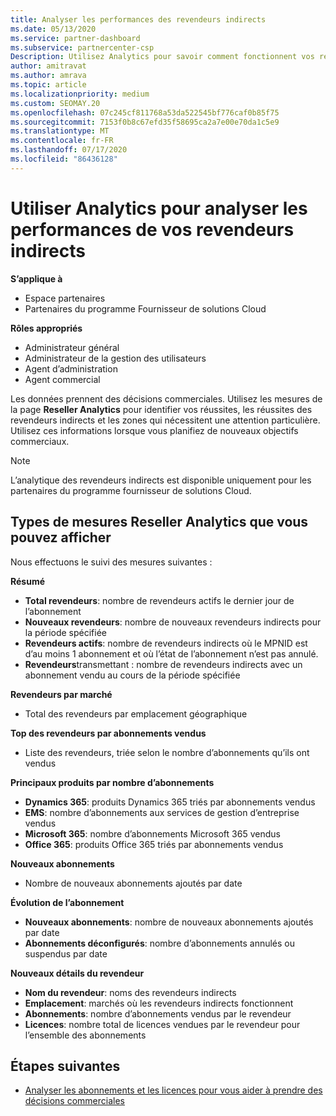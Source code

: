 ```yaml
---
title: Analyser les performances des revendeurs indirects
ms.date: 05/13/2020
ms.service: partner-dashboard
ms.subservice: partnercenter-csp
Description: Utilisez Analytics pour savoir comment fonctionnent vos revendeurs indirects, à la fois leurs succès et les zones qui peuvent nécessiter plus d’attention.
author: amitravat
ms.author: amrava
ms.topic: article
ms.localizationpriority: medium
ms.custom: SEOMAY.20
ms.openlocfilehash: 07c245cf811768a53da522545bf776caf0b85f75
ms.sourcegitcommit: 7153f0b8c67efd35f58695ca2a7e00e70da1c5e9
ms.translationtype: MT
ms.contentlocale: fr-FR
ms.lasthandoff: 07/17/2020
ms.locfileid: "86436128"
---
```

# <a name="use-analytics-to-analyze-performance-of-your-indirect-resellers"></a>Utiliser Analytics pour analyser les performances de vos revendeurs indirects

**S’applique à**

- Espace partenaires
- Partenaires du programme Fournisseur de solutions Cloud

**Rôles appropriés**

- Administrateur général
- Administrateur de la gestion des utilisateurs
- Agent d’administration
- Agent commercial

Les données prennent des décisions commerciales. Utilisez les mesures de la page **Reseller Analytics** pour identifier vos réussites, les réussites des revendeurs indirects et les zones qui nécessitent une attention particulière. Utilisez ces informations lorsque vous planifiez de nouveaux objectifs commerciaux.

> [!NOTE]
> L’analytique des revendeurs indirects est disponible uniquement pour les partenaires du programme fournisseur de solutions Cloud.

## <a name="types-of-reseller-analytics-metrics-you-can-view"></a>Types de mesures Reseller Analytics que vous pouvez afficher

Nous effectuons le suivi des mesures suivantes :

**Résumé**  
 - **Total revendeurs**: nombre de revendeurs actifs le dernier jour de l’abonnement  
 - **Nouveaux revendeurs**: nombre de nouveaux revendeurs indirects pour la période spécifiée  
 - **Revendeurs actifs**: nombre de revendeurs indirects où le MPNID est d’au moins 1 abonnement et où l’état de l’abonnement n’est pas annulé.  
 - **Revendeurs**transmettant : nombre de revendeurs indirects avec un abonnement vendu au cours de la période spécifiée  

**Revendeurs par marché**  
 - Total des revendeurs par emplacement géographique  

**Top des revendeurs par abonnements vendus**
 - Liste des revendeurs, triée selon le nombre d’abonnements qu’ils ont vendus  

**Principaux produits par nombre d’abonnements**  
 - **Dynamics 365**: produits Dynamics 365 triés par abonnements vendus  
 - **EMS**: nombre d’abonnements aux services de gestion d’entreprise vendus  
 - **Microsoft 365**: nombre d’abonnements Microsoft 365 vendus  
 - **Office 365**: produits Office 365 triés par abonnements vendus  

**Nouveaux abonnements**  
 - Nombre de nouveaux abonnements ajoutés par date  

**Évolution de l’abonnement**  
 - **Nouveaux abonnements**: nombre de nouveaux abonnements ajoutés par date  
 - **Abonnements déconfigurés**: nombre d’abonnements annulés ou suspendus par date  

**Nouveaux détails du revendeur**  
 - **Nom du revendeur**: noms des revendeurs indirects  
 - **Emplacement**: marchés où les revendeurs indirects fonctionnent  
 - **Abonnements**: nombre d’abonnements vendus par le revendeur  
 - **Licences**: nombre total de licences vendues par le revendeur pour l’ensemble des abonnements  
  
## <a name="next-steps"></a>Étapes suivantes

- [Analyser les abonnements et les licences pour vous aider à prendre des décisions commerciales](analyze-subscriptions-licenses.md)